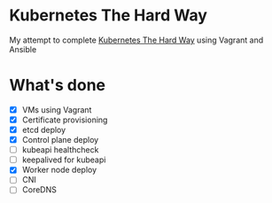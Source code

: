 # Kubernetes The Hard Way

My attempt to complete [Kubernetes The Hard Way](https://github.com/kelseyhightower/kubernetes-the-hard-way) using Vagrant and Ansible

# What's done

- [x] VMs using Vagrant
- [x] Certificate provisioning
- [x] etcd deploy
- [x] Control plane deploy
- [ ] kubeapi healthcheck
- [ ] keepalived for kubeapi
- [x] Worker node deploy
- [ ] CNI
- [ ] CoreDNS
